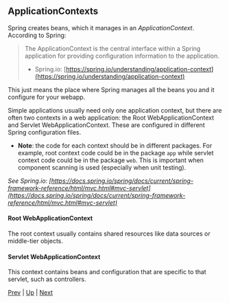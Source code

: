 ## ApplicationContexts

Spring creates beans, which it manages in an _ApplicationContext_. According to Spring:
>The ApplicationContext is the central interface within a Spring application for providing configuration information to the application.
> - Spring.io: [https://spring.io/understanding/application-context](https://spring.io/understanding/application-context)

This just means the place where Spring manages all the beans you and it configure for your webapp.

Simple applications usually need only one application context, but there are often two contexts in a web application: the Root WebApplicationContext and Servlet WebApplicationContext. These are configured in different Spring configuration files.
* **Note**: the code for each context should be in different packages. For example, root context code could be in the package `app` while servlet context code could be in the package `web`. This is important when component scanning is used (especially when unit testing).

_See Spring.io:  [https://docs.spring.io/spring/docs/current/spring-framework-reference/html/mvc.html#mvc-servlet](https://docs.spring.io/spring/docs/current/spring-framework-reference/html/mvc.html#mvc-servlet)_

#### Root WebApplicationContext
The root context usually contains shared resources like data sources or middle-tier objects.

#### Servlet WebApplicationContext
This context contains beans and configuration that are specific to that servlet, such as controllers.

[Prev](README.md) | [Up](../README.md) | [Next](webappcontext.md)
